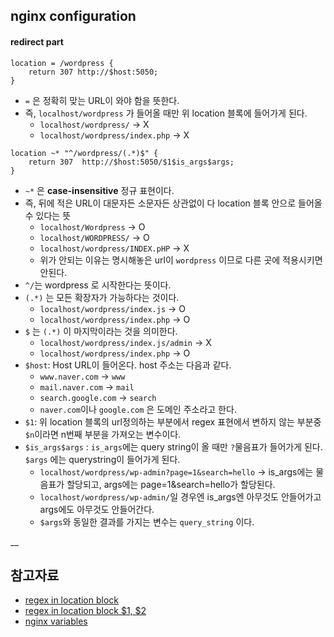 ## nginx configuration
#### redirect part
```
location = /wordpress {
	return 307 http://$host:5050;
}
```
- `=` 은 정확히 맞는 URL이 와야 함을 뜻한다.
- 즉, `localhost/wordpress` 가 들어올 때만 위 location 블록에 들어가게 된다.
	- `localhost/wordpress/` -> X
	- `localhost/wordpress/index.php` -> X

```
location ~* "^/wordpress/(.*)$" {
	return 307  http://$host:5050/$1$is_args$args;
}
```
- `~*` 은 **case-insensitive** 정규 표현이다.
- 즉, 뒤에 적은 URL이 대문자든 소문자든 상관없이 다 location 블록 안으로 들어올 수 있다는 뜻
	- `localhost/Wordpress` -> O
	- `localhost/WORDPRESS/` -> O
	- `localhost/wordpress/INDEX.pHP` -> X
	- 위가 안되는 이유는 명시해놓은 url이 `wordpress` 이므로 다른 곳에 적용시키면 안된다.
- `^/`는 wordpress 로 시작한다는 뜻이다.
- `(.*)` 는 모든 확장자가 가능하다는 것이다.
	- `localhost/wordpress/index.js` -> O
	- `localhost/wordpress/index.php` -> O
- `$` 는 `(.*)` 이 마지막이라는 것을 의미한다.
	- `localhost/wordpress/index.js/admin` -> X
	- `localhost/wordpress/index.php` -> O
- `$host`: Host URL이 들어온다. host 주소는 다음과 같다.
	- `www.naver.com` -> `www`
	- `mail.naver.com` -> `mail`
	- `search.google.com` -> `search`
	- `naver.com`이나 `google.com` 은 도메인 주소라고 한다.
- `$1`: 위 location 블록의 url정의하는 부분에서 regex 표현에서 변하지 않는 부분중 `$n`이라면 n번째 부분을 가져오는 변수이다.
- `$is_args$args` : `is_args`에는 query string이 올 때만 `?`물음표가 들어가게 된다.
	`$args` 에는 querystring이 들어가게 된다.
	- `localhost/wordpress/wp-admin?page=1&search=hello` -> is_args에는 물음표가 할당되고, args에는 page=1&search=hello가 할당된다.
	- `localhost/wordpress/wp-admin/`일 경우엔 is_args엔 아무것도 안들어가고 args에도 아무것도 안들어간다.
	- `$args`와 동일한 결과를 가지는 변수는 `query_string` 이다.


__
## 참고자료
- [regex in location block](https://www.thegeekstuff.com/2017/05/nginx-location-examples/)
- [regex in location block $1, $2](https://www.thegeekstuff.com/2017/08/nginx-rewrite-examples/)
- [nginx variables](https://nginx.org/en/docs/varindex.html)
